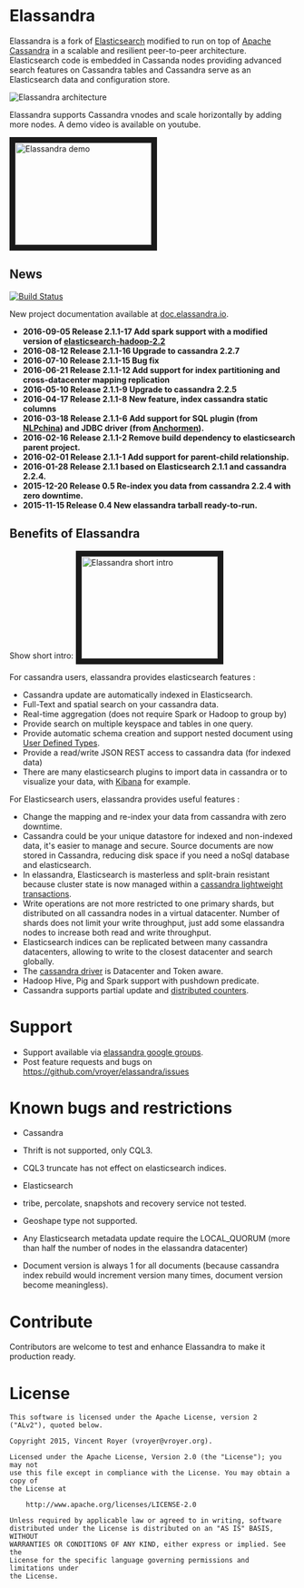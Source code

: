 # Elassandra

Elassandra is a fork of [Elasticsearch](https://github.com/elastic/elasticsearch) modified to run on top of [Apache Cassandra](http://cassandra.apache.org) in a scalable and resilient peer-to-peer architecture. Elasticsearch code is embedded in Cassanda nodes providing advanced search features on Cassandra tables and Cassandra serve as an Elasticsearch data and configuration store.

![Elassandra architecture](/images/elassandra1.jpg)

Elassandra supports Cassandra vnodes and scale horizontally by adding more nodes. A demo video is available on youtube.

<a href="http://www.youtube.com/watch?feature=player_embedded&v=SHncUmuvH58
" target="_blank"><img src="http://img.youtube.com/vi/SHncUmuvH58/0.jpg" 
alt="Elassandra demo" width="240" height="180" border="10" /></a>

## News

[![Build Status](https://travis-ci.org/strapdata/elassandra.svg?branch=master)](https://travis-ci.org/strapdata/elassandra)

New project documentation available at [doc.elassandra.io](http://doc.elassandra.io).

* **2016-09-05 Release 2.1.1-17 Add spark support with a modified version of [elasticsearch-hadoop-2.2](https://github.com/vroyer/elasticsearch-hadoop)**
* **2016-08-12 Release 2.1.1-16 Upgrade to cassandra 2.2.7**
* **2016-07-10 Release 2.1.1-15 Bug fix**
* **2016-06-21 Release 2.1.1-12 Add support for index partitioning and cross-datacenter mapping replication**
* **2016-05-10 Release 2.1.1-9 Upgrade to cassandra 2.2.5**
* **2016-04-17 Release 2.1.1-8 New feature, index cassandra static columns**
* **2016-03-18 Release 2.1.1-6 Add support for SQL plugin (from [NLPchina](https://github.com/NLPchina/elasticsearch-sql)) and JDBC driver (from [Anchormen](https://github.com/Anchormen/sql4es)).**
* **2016-02-16 Release 2.1.1-2 Remove build dependency to elasticsearch parent project.**
* **2016-02-01 Release 2.1.1-1 Add support for parent-child relationship.**
* **2016-01-28 Release 2.1.1 based on Elasticsearch 2.1.1 and cassandra 2.2.4.**
* **2015-12-20 Release 0.5 Re-index you data from cassandra 2.2.4 with zero downtime.**
* **2015-11-15 Release 0.4 New elassandra tarball ready-to-run.**

## Benefits of Elassandra

Show short intro: <a href="http://www.youtube.com/watch?feature=player_embedded&v=2H6RIBjSwcM
" target="_blank"><img src="http://img.youtube.com/vi/2H6RIBjSwcM/0.jpg" 
alt="Elassandra short intro" width="240" height="180" border="10" /></a>

For cassandra users, elassandra provides elasticsearch features :
* Cassandra update are automatically indexed in Elasticsearch.
* Full-Text and spatial search on your cassandra data.
* Real-time aggregation (does not require Spark or Hadoop to group by)
* Provide search on multiple keyspace and tables in one query.
* Provide automatic schema creation and support nested document using [User Defined Types](https://docs.datastax.com/en/cql/3.1/cql/cql_using/cqlUseUDT.html).
* Provide a read/write JSON REST access to cassandra data (for indexed data)
* There are many elasticsearch plugins to import data in cassandra or to visualize your data, with [Kibana](https://www.elastic.co/guide/en/kibana/current/introduction.html) for example.

For Elasticsearch users, elassandra provides useful features :
* Change the mapping and re-index your data from cassandra with zero downtime.
* Cassandra could be your unique datastore for indexed and non-indexed data, it's easier to manage and secure. Source documents are now stored in Cassandra, reducing disk space if you need a noSql database and elasticsearch.
* In elassandra, Elasticsearch is masterless and split-brain resistant because cluster state is now managed within a [cassandra lightweight transactions](http://www.datastax.com/dev/blog/lightweight-transactions-in-cassandra-2-0).
* Write operations are not more restricted to one primary shards, but distributed on all cassandra nodes in a virtual datacenter. Number of shards does not limit your write throughput, just add some elassandra nodes to increase both read and write throughput.
* Elasticsearch indices can be replicated between many cassandra datacenters, allowing to write to the closest datacenter and search globally.
* The [cassandra driver](http://www.planetcassandra.org/client-drivers-tools/) is Datacenter and Token aware.
* Hadoop Hive, Pig and Spark support with pushdown predicate.
* Cassandra supports partial update and [distributed counters](http://docs.datastax.com/en/cql/3.1/cql/cql_using/use_counter_t.html).

# Support

 * Support available via [elassandra google groups](https://groups.google.com/forum/#!forum/elassandra).
 * Post feature requests and bugs on https://github.com/vroyer/elassandra/issues
 
# Known bugs and restrictions
    
* Cassandra 
 * Thrift is not supported, only CQL3.
 * CQL3 truncate has not effect on elasticsearch indices.

* Elasticsearch 
 * tribe, percolate, snapshots and recovery service not tested.
 * Geoshape type not supported.
 * Any Elasticsearch metadata update require the LOCAL_QUORUM (more than half the number of nodes in the elassandra datacenter)
 * Document version is always 1 for all documents (because cassandra index rebuild would increment version many times, document version become meaningless). 
 
# Contribute

Contributors are welcome to test and enhance Elassandra to make it production ready.

# License

```
This software is licensed under the Apache License, version 2 ("ALv2"), quoted below.

Copyright 2015, Vincent Royer (vroyer@vroyer.org).

Licensed under the Apache License, Version 2.0 (the "License"); you may not
use this file except in compliance with the License. You may obtain a copy of
the License at

    http://www.apache.org/licenses/LICENSE-2.0

Unless required by applicable law or agreed to in writing, software
distributed under the License is distributed on an "AS IS" BASIS, WITHOUT
WARRANTIES OR CONDITIONS OF ANY KIND, either express or implied. See the
License for the specific language governing permissions and limitations under
the License.
```
